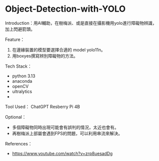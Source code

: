 # Object-Detection-with-YOLO
Introduction：用AI輔助，在樹梅派、或是直接在攝影機用yolo進行障礙物辨識，加上閃避箭頭。

Feature：
  1. 在邊緣裝置的模型要選擇合適的 model yolo11n。
  2. 用boxyes撰寫辨別障礙物的方法。

Tech Stack：
  - python 3.13
  - anaconda
  - openCV
  - ultralytics
  - 
Tool Used：
  ChatGPT
  Resberry Pi 4B

Optional：
  - 多個障礙物同時出現可能會有誤判的情況，太近也會有。
  - 再樹梅派上部屬會遇到FPS的問題，可以利用串流來解決。

References：
  - https://www.youtube.com/watch?v=zrp8uesadDg
